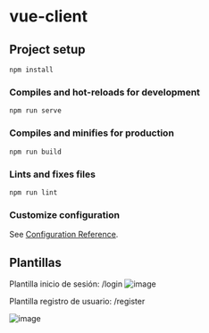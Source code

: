 # vue-client

## Project setup
```
npm install
```

### Compiles and hot-reloads for development
```
npm run serve
```

### Compiles and minifies for production
```
npm run build
```

### Lints and fixes files
```
npm run lint
```

### Customize configuration
See [Configuration Reference](https://cli.vuejs.org/config/).

## Plantillas

Plantilla inicio de sesión: /login
![image](https://user-images.githubusercontent.com/40213377/156011731-738f6cc9-2d66-465b-b3d7-01acdf24005c.png)

Plantilla registro de usuario: /register

![image](https://user-images.githubusercontent.com/40213377/156011823-2a368325-4218-4019-af3a-7410c71e6348.png)

